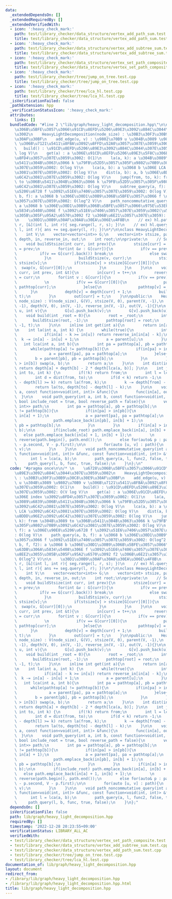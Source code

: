 ```yaml
---
data:
  _extendedDependsOn: []
  _extendedRequiredBy: []
  _extendedVerifiedWith:
  - icon: ':heavy_check_mark:'
    path: test/library_checker/data_structure/vertex_add_path_sum.test.cpp
    title: test/library_checker/data_structure/vertex_add_path_sum.test.cpp
  - icon: ':heavy_check_mark:'
    path: test/library_checker/data_structure/vertex_add_subtree_sum.test.cpp
    title: test/library_checker/data_structure/vertex_add_subtree_sum.test.cpp
  - icon: ':heavy_check_mark:'
    path: test/library_checker/data_structure/vertex_set_path_composite.test.cpp
    title: test/library_checker/data_structure/vertex_set_path_composite.test.cpp
  - icon: ':heavy_check_mark:'
    path: test/library_checker/tree/jump_on_tree.test.cpp
    title: test/library_checker/tree/jump_on_tree.test.cpp
  - icon: ':heavy_check_mark:'
    path: test/library_checker/tree/lca_hl.test.cpp
    title: test/library_checker/tree/lca_hl.test.cpp
  _isVerificationFailed: false
  _pathExtension: hpp
  _verificationStatusIcon: ':heavy_check_mark:'
  attributes:
    links: []
  bundledCode: "#line 2 \"lib/graph/heavy_light_decomposition.hpp\"\n\n/* \n    \u6728\
    \u306B\u5BFE\u3057\u3066\u91CD\u8EFD\u5206\u89E3\u3092\u884C\u3044\u307E\u3059\
    \u3002\n    HeavyLightDecomposition(node_size) : \u30B3\u30F3\u30B9\u30C8\u30E9\
    \u30AF\u30BF\n    add_edge(u, v) : \u9802\u70B9 u \u304B\u3089 \u9802\u70B9 v\
    \ \u306B\u7121\u5411\u8FBA\u3092\u8FFD\u52A0\u3057\u307E\u3059\u3002: O(1)\n \
    \   build() : \u91CD\u8EFD\u5206\u89E3\u3092\u884C\u3044\u307E\u3059\u3002: O(V\
    \ log V)\n    get(a) : a \u306E\u91CD\u8EFD\u5206\u89E3\u5F8C\u306E index \u3092\
    \u8FD4\u3057\u307E\u3059\u3002: O(1)\n    la(a, k): a \u304B\u3089\u6839\u306B\
    \u5411\u304B\u3063\u3066 k \u79FB\u52D5\u3057\u305F\u9802\u70B9\u3092\u6C42\u3081\
    \u307E\u3059\u3002: O(log V)\n    lca(a, b): a \u3068 b \u306E LCA \u3092\u6C42\
    \u3081\u307E\u3059\u3002: O(log V)\n    dist(a, b): a, b \u306E\u8DDD\u96E2\u3092\
    \u6C42\u3081\u307E\u3059\u3002: O(log V)\n    jump(from, to, k): from \u304B\u3089\
    \ to \u306B\u5411\u304B\u3063\u3066 k \u79FB\u52D5\u3057\u305F\u9802\u70B9\u3092\
    \u6C42\u3081\u307E\u3059\u3002: O(log V)\n    subtree_query(a, f): a \u306E\u90E8\
    \u5206\u6728 f \u3092\u51E6\u7406\u3057\u307E\u3059\u3002: O(log V)\n    path_query(a,\
    \ b, f): a \u3068 b \u306E\u30D1\u30B9\u306B\u5BFE\u3057\u3066 f \u3092\u51E6\u7406\
    \u3057\u307E\u3059\u3002: O(log^2 V)\n    path_noncommutative_query(a, b, f, f2):\
    \ a \u3068 b \u306E\u30D1\u30B9\u306B\u5BFE\u3057\u3066\u975E\u53EF\u63DB\u306A\
    \u5834\u5408\u306E f \u3092\u51E6\u7406\u3057\u307E\u3059\u3002(\u53CD\u8EE2\u3055\
    \u305B\u305F\u95A2\u6570\u3092 f2 \u306B\u6E21\u3057\u307E\u3059): O(log^2 V)\n\
    \n    \u30D1\u30B9\u30AF\u30A8\u30EA\u306E\u4F8B\n    // ex) hl.path_query(q,\
    \ r, [&](int l, int r){ seg.range(l, r, s); })\n    // ex) hl.query(q, r, [&](int\
    \ l, int r){ ans += seg.query(l, r); })\n*/\n\nclass HeavyLightDecomposition{\n\
    \    int V;\n    vector<vector<int>> G;\n    vector<int> stsize, parent, pathtop,\
    \ depth, in, reverse_in, out;\n    int root;\n\nprivate:\n    // Subtree Size\n\
    \    void buildStsize(int curr, int prev){\n        stsize[curr] = 1, parent[curr]\
    \ = prev;\n        for(int &v : G[curr]){\n            if(v == prev){\n      \
    \          if(v == G[curr].back()) break;\n                else swap(v, G[curr].back());\n\
    \            }\n            buildStsize(v, curr);\n            stsize[curr] +=\
    \ stsize[v];\n            if(stsize[v] > stsize[G[curr][0]]){\n              \
    \  swap(v, G[curr][0]);\n            }\n        }\n    }\n\n    void buildPath(int\
    \ curr, int prev, int &t){\n        in[curr] = t++;\n        reverse_in[in[curr]]\
    \ = curr;\n        for(int v : G[curr]){\n            if(v == prev) continue;\n\
    \            \n            if(v == G[curr][0]){\n                pathtop[v] =\
    \ pathtop[curr];\n            }else{\n                pathtop[v] = v;\n      \
    \      }\n            depth[v] = depth[curr] + 1;\n            buildPath(v, curr,\
    \ t);\n        }\n        out[curr] = t;\n    }\n\npublic:\n    HeavyLightDecomposition(int\
    \ node_size) : V(node_size), G(V), stsize(V, 0), parent(V, -1),\n    pathtop(V,\
    \ -1), depth(V, 0), in(V, -1), reverse_in(V, -1), out(V, -1){}\n\n    void add_edge(int\
    \ u, int v){\n        G[u].push_back(v);\n        G[v].push_back(u);\n    }\n\n\
    \    void build(int _root = 0){\n        root = _root;\n        int t = 0;\n \
    \       buildStsize(root, -1);\n        pathtop[root] = root;\n        buildPath(root,\
    \ -1, t);\n    }\n\n    inline int get(int a){\n        return in[a];\n    }\n\
    \n    int la(int a, int k) {\n        while(true){\n            int u = pathtop[a];\n\
    \            if(in[a] - k >= in[u]) return reverse_in[in[a] - k];\n          \
    \  k -= in[a] - in[u] + 1;\n            a = parent[u];\n        }\n    }\n\n \
    \   int lca(int a, int b){\n        int pa = pathtop[a], pb = pathtop[b];\n  \
    \      while(pathtop[a] != pathtop[b]){\n            if(in[pa] > in[pb]){\n  \
    \              a = parent[pa], pa = pathtop[a];\n            }else{\n        \
    \        b = parent[pb], pb = pathtop[b];\n            }\n        }\n        if(in[a]\
    \ > in[b]) swap(a, b);\n        return a;\n    }\n\n    int dist(int a, int b){\
    \ return depth[a] + depth[b] - 2 * depth[lca(a, b)]; }\n\n    int jump(int from,\
    \ int to, int k) {\n        if(!k) return from;\n        int l = lca(from, to);\n\
    \        int d = dist(from, to);\n        if(d < k) return -1;\n        if(depth[from]\
    \ - depth[l] >= k) return la(from, k);\n        k -= depth[from] - depth[l];\n\
    \        return la(to, depth[to] - depth[l] - k);\n    }\n\n    void subtree_query(int\
    \ a, const function<void(int, int)> &func){\n        func(in[a], out[a]);\n  \
    \  }\n\n    void path_query(int a, int b, const function<void(int, int)> &func,\
    \ bool include_root = true, bool reverse_path = false){\n        vector<pair<int,\
    \ int>> path;\n        int pa = pathtop[a], pb = pathtop[b];\n        while(pathtop[a]\
    \ != pathtop[b]){\n            if(in[pa] > in[pb]){\n                path.emplace_back(in[pa],\
    \ in[a] + 1);\n                a = parent[pa], pa = pathtop[a];\n            }else{\n\
    \                path.emplace_back(in[pb], in[b] + 1);\n                b = parent[pb],\
    \ pb = pathtop[b];\n            }\n        }\n        if(in[a] > in[b]) swap(a,\
    \ b);\n\n        if(include_root) path.emplace_back(in[a], in[b] + 1);\n     \
    \   else path.emplace_back(in[a] + 1, in[b] + 1);\n        \n        if(!reverse_path)\
    \ reverse(path.begin(), path.end());\n        else for(auto& p : path) p = make_pair(V\
    \ - p.second, V - p.first);\n\n        for(auto [u, v] : path){\n            func(u,\
    \ v);\n        }\n    }\n\n    void path_noncommutative_query(int a, int b, const\
    \ function<void(int, int)> &func, const function<void(int, int)> &func2){\n  \
    \      int l = lca(a, b);\n        path_query(a, l, func2, false, true);\n   \
    \     path_query(l, b, func, true, false);\n    }\n};\n"
  code: "#pragma once\n\n/* \n    \u6728\u306B\u5BFE\u3057\u3066\u91CD\u8EFD\u5206\
    \u89E3\u3092\u884C\u3044\u307E\u3059\u3002\n    HeavyLightDecomposition(node_size)\
    \ : \u30B3\u30F3\u30B9\u30C8\u30E9\u30AF\u30BF\n    add_edge(u, v) : \u9802\u70B9\
    \ u \u304B\u3089 \u9802\u70B9 v \u306B\u7121\u5411\u8FBA\u3092\u8FFD\u52A0\u3057\
    \u307E\u3059\u3002: O(1)\n    build() : \u91CD\u8EFD\u5206\u89E3\u3092\u884C\u3044\
    \u307E\u3059\u3002: O(V log V)\n    get(a) : a \u306E\u91CD\u8EFD\u5206\u89E3\u5F8C\
    \u306E index \u3092\u8FD4\u3057\u307E\u3059\u3002: O(1)\n    la(a, k): a \u304B\
    \u3089\u6839\u306B\u5411\u304B\u3063\u3066 k \u79FB\u52D5\u3057\u305F\u9802\u70B9\
    \u3092\u6C42\u3081\u307E\u3059\u3002: O(log V)\n    lca(a, b): a \u3068 b \u306E\
    \ LCA \u3092\u6C42\u3081\u307E\u3059\u3002: O(log V)\n    dist(a, b): a, b \u306E\
    \u8DDD\u96E2\u3092\u6C42\u3081\u307E\u3059\u3002: O(log V)\n    jump(from, to,\
    \ k): from \u304B\u3089 to \u306B\u5411\u304B\u3063\u3066 k \u79FB\u52D5\u3057\
    \u305F\u9802\u70B9\u3092\u6C42\u3081\u307E\u3059\u3002: O(log V)\n    subtree_query(a,\
    \ f): a \u306E\u90E8\u5206\u6728 f \u3092\u51E6\u7406\u3057\u307E\u3059\u3002\
    : O(log V)\n    path_query(a, b, f): a \u3068 b \u306E\u30D1\u30B9\u306B\u5BFE\
    \u3057\u3066 f \u3092\u51E6\u7406\u3057\u307E\u3059\u3002: O(log^2 V)\n    path_noncommutative_query(a,\
    \ b, f, f2): a \u3068 b \u306E\u30D1\u30B9\u306B\u5BFE\u3057\u3066\u975E\u53EF\
    \u63DB\u306A\u5834\u5408\u306E f \u3092\u51E6\u7406\u3057\u307E\u3059\u3002(\u53CD\
    \u8EE2\u3055\u305B\u305F\u95A2\u6570\u3092 f2 \u306B\u6E21\u3057\u307E\u3059):\
    \ O(log^2 V)\n\n    \u30D1\u30B9\u30AF\u30A8\u30EA\u306E\u4F8B\n    // ex) hl.path_query(q,\
    \ r, [&](int l, int r){ seg.range(l, r, s); })\n    // ex) hl.query(q, r, [&](int\
    \ l, int r){ ans += seg.query(l, r); })\n*/\n\nclass HeavyLightDecomposition{\n\
    \    int V;\n    vector<vector<int>> G;\n    vector<int> stsize, parent, pathtop,\
    \ depth, in, reverse_in, out;\n    int root;\n\nprivate:\n    // Subtree Size\n\
    \    void buildStsize(int curr, int prev){\n        stsize[curr] = 1, parent[curr]\
    \ = prev;\n        for(int &v : G[curr]){\n            if(v == prev){\n      \
    \          if(v == G[curr].back()) break;\n                else swap(v, G[curr].back());\n\
    \            }\n            buildStsize(v, curr);\n            stsize[curr] +=\
    \ stsize[v];\n            if(stsize[v] > stsize[G[curr][0]]){\n              \
    \  swap(v, G[curr][0]);\n            }\n        }\n    }\n\n    void buildPath(int\
    \ curr, int prev, int &t){\n        in[curr] = t++;\n        reverse_in[in[curr]]\
    \ = curr;\n        for(int v : G[curr]){\n            if(v == prev) continue;\n\
    \            \n            if(v == G[curr][0]){\n                pathtop[v] =\
    \ pathtop[curr];\n            }else{\n                pathtop[v] = v;\n      \
    \      }\n            depth[v] = depth[curr] + 1;\n            buildPath(v, curr,\
    \ t);\n        }\n        out[curr] = t;\n    }\n\npublic:\n    HeavyLightDecomposition(int\
    \ node_size) : V(node_size), G(V), stsize(V, 0), parent(V, -1),\n    pathtop(V,\
    \ -1), depth(V, 0), in(V, -1), reverse_in(V, -1), out(V, -1){}\n\n    void add_edge(int\
    \ u, int v){\n        G[u].push_back(v);\n        G[v].push_back(u);\n    }\n\n\
    \    void build(int _root = 0){\n        root = _root;\n        int t = 0;\n \
    \       buildStsize(root, -1);\n        pathtop[root] = root;\n        buildPath(root,\
    \ -1, t);\n    }\n\n    inline int get(int a){\n        return in[a];\n    }\n\
    \n    int la(int a, int k) {\n        while(true){\n            int u = pathtop[a];\n\
    \            if(in[a] - k >= in[u]) return reverse_in[in[a] - k];\n          \
    \  k -= in[a] - in[u] + 1;\n            a = parent[u];\n        }\n    }\n\n \
    \   int lca(int a, int b){\n        int pa = pathtop[a], pb = pathtop[b];\n  \
    \      while(pathtop[a] != pathtop[b]){\n            if(in[pa] > in[pb]){\n  \
    \              a = parent[pa], pa = pathtop[a];\n            }else{\n        \
    \        b = parent[pb], pb = pathtop[b];\n            }\n        }\n        if(in[a]\
    \ > in[b]) swap(a, b);\n        return a;\n    }\n\n    int dist(int a, int b){\
    \ return depth[a] + depth[b] - 2 * depth[lca(a, b)]; }\n\n    int jump(int from,\
    \ int to, int k) {\n        if(!k) return from;\n        int l = lca(from, to);\n\
    \        int d = dist(from, to);\n        if(d < k) return -1;\n        if(depth[from]\
    \ - depth[l] >= k) return la(from, k);\n        k -= depth[from] - depth[l];\n\
    \        return la(to, depth[to] - depth[l] - k);\n    }\n\n    void subtree_query(int\
    \ a, const function<void(int, int)> &func){\n        func(in[a], out[a]);\n  \
    \  }\n\n    void path_query(int a, int b, const function<void(int, int)> &func,\
    \ bool include_root = true, bool reverse_path = false){\n        vector<pair<int,\
    \ int>> path;\n        int pa = pathtop[a], pb = pathtop[b];\n        while(pathtop[a]\
    \ != pathtop[b]){\n            if(in[pa] > in[pb]){\n                path.emplace_back(in[pa],\
    \ in[a] + 1);\n                a = parent[pa], pa = pathtop[a];\n            }else{\n\
    \                path.emplace_back(in[pb], in[b] + 1);\n                b = parent[pb],\
    \ pb = pathtop[b];\n            }\n        }\n        if(in[a] > in[b]) swap(a,\
    \ b);\n\n        if(include_root) path.emplace_back(in[a], in[b] + 1);\n     \
    \   else path.emplace_back(in[a] + 1, in[b] + 1);\n        \n        if(!reverse_path)\
    \ reverse(path.begin(), path.end());\n        else for(auto& p : path) p = make_pair(V\
    \ - p.second, V - p.first);\n\n        for(auto [u, v] : path){\n            func(u,\
    \ v);\n        }\n    }\n\n    void path_noncommutative_query(int a, int b, const\
    \ function<void(int, int)> &func, const function<void(int, int)> &func2){\n  \
    \      int l = lca(a, b);\n        path_query(a, l, func2, false, true);\n   \
    \     path_query(l, b, func, true, false);\n    }\n};"
  dependsOn: []
  isVerificationFile: false
  path: lib/graph/heavy_light_decomposition.hpp
  requiredBy: []
  timestamp: '2022-12-28 20:23:55+09:00'
  verificationStatus: LIBRARY_ALL_AC
  verifiedWith:
  - test/library_checker/data_structure/vertex_set_path_composite.test.cpp
  - test/library_checker/data_structure/vertex_add_subtree_sum.test.cpp
  - test/library_checker/data_structure/vertex_add_path_sum.test.cpp
  - test/library_checker/tree/jump_on_tree.test.cpp
  - test/library_checker/tree/lca_hl.test.cpp
documentation_of: lib/graph/heavy_light_decomposition.hpp
layout: document
redirect_from:
- /library/lib/graph/heavy_light_decomposition.hpp
- /library/lib/graph/heavy_light_decomposition.hpp.html
title: lib/graph/heavy_light_decomposition.hpp
---
```

